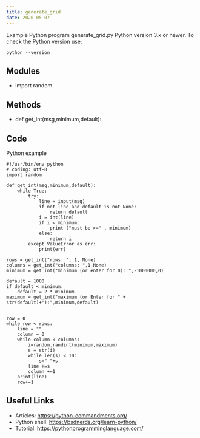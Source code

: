 ```yaml
---
title: generate_grid
date: 2020-05-07
---
```

Example Python program generate_grid.py
Python version 3.x or newer.
To check the Python version use:

    python --version

## Modules

* import random

## Methods

* def get_int(msg,minimum,default):

## Code

Python example

    #!/usr/bin/env python
    # coding: utf-8
    import random
    
    def get_int(msg,minimum,default):
        while True:
            try:
                line = input(msg)
                if not line and default is not None:
                    return default
                i = int(line)
                if i < minimum:
                    print ("must be >=" , minimum)
                else:
                    return i
            except ValueError as err:
                print(err)
    
    rows = get_int("rows: ", 1, None)
    columns = get_int("columns: ",1,None)
    minimum = get_int("minimum (or enter for 0): ",-1000000,0)
    
    default = 1000
    if default < minimum:
        default = 2 * minimum
    maximum = get_int("maximum (or Enter for " + str(default)+"):",minimum,default)
    
    
    row = 0
    while row < rows:
        line = ""
        column = 0
        while column < columns:
            i=random.randint(minimum,maximum)
            s = str(i)
            while len(s) < 10:
                s=" "+s
            line +=s
            column +=1
        print(line)
        row+=1
    

## Useful Links

- Articles: https://python-commandments.org/
- Python shell: https://bsdnerds.org/learn-python/
- Tutorial: https://pythonprogramminglanguage.com/
